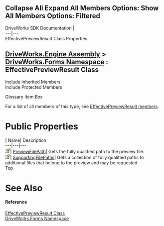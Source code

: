 Collapse All Expand All Members Options: Show All  Members Options: Filtered   
---  
DriveWorks SDK Documentation  |   
---|---  
EffectivePreviewResult Class Properties   
  
[DriveWorks.Engine Assembly](topic2156.md) > [DriveWorks.Forms Namespace](topic7266.md) : EffectivePreviewResult Class  
---  
  
Include Inherited Members    
Include Protected Members    


Glossary Item Box

For a list of all members of this type, see [EffectivePreviewResult members](topic8076.md).

# Public Properties

| Name| Description  
---|---|---  
![Public Property](dotnetimages/publicProperty.gif)| [PreviewFilePath](topic8084.md)| Gets the fully qualified path to the preview file.   
![Public Property](dotnetimages/publicProperty.gif)| [SupportingFilePaths](topic8085.md)| Gets a collection of fully qualified paths to additional files that belong to the preview and may be requested.   
Top

# See Also

#### Reference

[EffectivePreviewResult Class](topic8075.md)   
[DriveWorks.Forms Namespace](topic7266.md)


